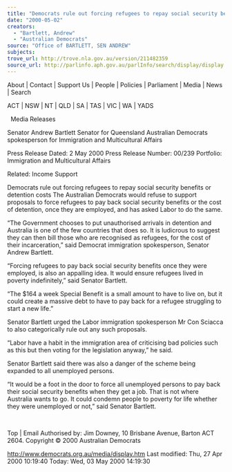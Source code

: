 ```yaml
---
title: "Democrats rule out forcing refugees to repay social security benefits or detention costs."
date: "2000-05-02"
creators:
  - "Bartlett, Andrew"
  - "Australian Democrats"
source: "Office of BARTLETT, SEN ANDREW"
subjects:
trove_url: http://trove.nla.gov.au/version/211482359
source_url: http://parlinfo.aph.gov.au/parlInfo/search/display/display.w3p;query=Id%3A%22media/pressrel/H2E16%22
---
```


 About | Contact | Support Us | People | Policies | Parliament | Media | News | Search

 ACT | NSW | NT | QLD | SA | TAS | VIC | WA | YADS

   Media Releases

 Senator Andrew Bartlett Senator for Queensland Australian Democrats spokesperson for Immigration and Multicultural Affairs

 Press Release Dated: 2 May 2000 Press Release Number: 00/239 Portfolio: Immigration and Multicultural Affairs

 Related: Income Support

 Democrats rule out forcing refugees to repay social security benefits or detention costs The Australian Democrats would refuse to support proposals to force refugees to pay back social security benefits or the cost of detention, once they are employed, and has asked Labor to do the same.

 “The Government chooses to put unauthorised arrivals in detention and Australia is one of the few countries that does so. It is ludicrous to suggest they can then bill those who are recognised as refugees, for the cost of their incarceration,” said Democrat immigration spokesperson, Senator Andrew Bartlett.

 “Forcing refugees to pay back social security benefits once they were employed, is also an appalling idea. It would ensure refugees lived in poverty indefinitely,” said Senator Bartlett.

 “The $164 a week Special Benefit is a small amount to have to live on, but it could create a massive debt to have to pay back for a refugee struggling to start a new life.”

 Senator Bartlett urged the Labor immigration spokesperson Mr Con Sciacca to also categorically rule out any such proposals.

 “Labor have a habit in the immigration area of criticising bad policies such as this but then voting for the legislation anyway,” he said.

 Senator Bartlett said there was also a danger of the scheme being expanded to all unemployed persons.

 “It would be a foot in the door to force all unemployed persons to pay back their social security benefits when they get a job. That is not where Australia wants to go. It could condemn people to poverty for life whether they were unemployed or not,” said Senator Bartlett.

  

 Top | Email Authorised by: Jim Downey, 10 Brisbane Avenue, Barton ACT 2604. Copyright © 2000 Australian Democrats

 http://www.democrats.org.au/media/display.htm Last modified: Thu, 27 Apr 2000 10:19:40 Today: Wed, 03 May 2000 14:19:30  

